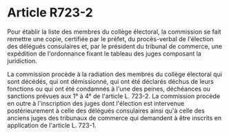 # Article R723-2

Pour établir la liste des membres du collège électoral, la commission se fait remettre une copie, certifiée par le préfet, du procès-verbal de l'élection des délégués consulaires et, par le président du tribunal de commerce, une expédition de l'ordonnance fixant le tableau des juges composant la juridiction.

La commission procède à la radiation des membres du collège électoral qui sont décédés, qui ont démissionné, qui ont été déclarés déchus de leurs fonctions ou qui ont été condamnés à l'une des peines, déchéances ou sanctions prévues aux 1° à 4° de l'article L. 723-2. La commission procède en outre à l'inscription des juges dont l'élection est intervenue postérieurement à celle des délégués consulaires ainsi qu'à celle des anciens juges des tribunaux de commerce qui demandent à être inscrits en application de l'article L. 723-1.

